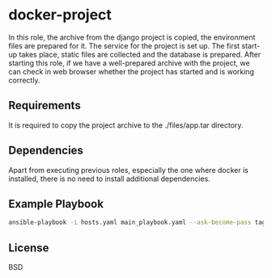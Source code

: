 docker-project
=========

In this role, the archive from the django project is copied, the environment files are prepared for it. The service for the project is set up. The first start-up takes place, static files are collected and the database is prepared. After starting this role, if we have a well-prepared archive with the project, we can check in web browser whether the project has started and is working correctly.

Requirements
------------

It is required to copy the project archive to the ./files/app.tar directory.

Dependencies
------------

Apart from executing previous roles, especially the one where docker is installed, there is no need to install additional dependencies.

Example Playbook
----------------

~~~bash
ansible-playbook -i hosts.yaml main_playbook.yaml --ask-become-pass tags=docker-project
~~~

License
-------

BSD


